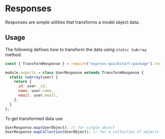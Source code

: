 # Responses

Responses are simple utilities that transforms a model object data.

## Usage

The following defines how to transform the data using `static toArray` method.

```javascript
const { TransformResponse } = require("express-quickstart-package").response;

module.exports = class UserResponse extends TransformResponse {
  static toArray(user) {
    return {
      id: user._id,
      name: user.name,
      email: user.email,
    };
  }
};

```

To get transformed data use

```javascript
UserResponse.map(UserObject); // for single object
UserResponse.mapCollection(UserObject); // for a collection of objects
```